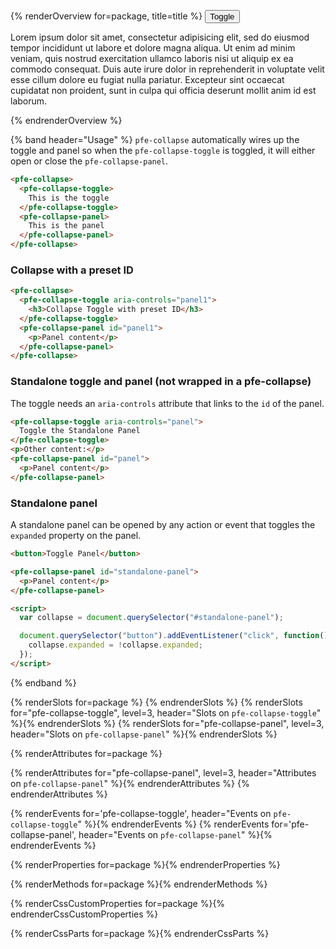 {% renderOverview for=package, title=title %}
  <pfe-collapse>
    <pfe-collapse-toggle>
      <pfe-cta priority="primary">
        <button>Toggle</button>
      </pfe-cta>
    </pfe-collapse-toggle>
    <pfe-collapse-panel>
      <p>Lorem ipsum dolor sit amet, consectetur adipisicing elit, sed do eiusmod tempor incididunt ut labore et dolore magna aliqua. Ut enim ad minim veniam, quis nostrud exercitation ullamco laboris nisi ut aliquip ex ea commodo consequat. Duis aute irure dolor in reprehenderit in voluptate velit esse cillum dolore eu fugiat nulla pariatur. Excepteur sint occaecat cupidatat non proident, sunt in culpa qui officia deserunt mollit anim id est laborum.</p>
    </pfe-collapse-panel>
  </pfe-collapse>
{% endrenderOverview %}

{% band header="Usage" %}
  `pfe-collapse` automatically wires up the toggle and panel so when the `pfe-collapse-toggle` is toggled, it will either open or close the `pfe-collapse-panel`.

  ```html
  <pfe-collapse>
    <pfe-collapse-toggle>
      This is the toggle
    </pfe-collapse-toggle>
    <pfe-collapse-panel>
      This is the panel
    </pfe-collapse-panel>
  </pfe-collapse>
  ```

  ### Collapse with a preset ID

  ```html
  <pfe-collapse>
    <pfe-collapse-toggle aria-controls="panel1">
      <h3>Collapse Toggle with preset ID</h3>
    </pfe-collapse-toggle>
    <pfe-collapse-panel id="panel1">
      <p>Panel content</p>
    </pfe-collapse-panel>
  </pfe-collapse>
  ```

  ### Standalone toggle and panel (not wrapped in a pfe-collapse)

  The toggle needs an `aria-controls` attribute that links to the `id` of the
  panel.

  ```html
  <pfe-collapse-toggle aria-controls="panel">
    Toggle the Standalone Panel
  </pfe-collapse-toggle>
  <p>Other content:</p>
  <pfe-collapse-panel id="panel">
    <p>Panel content</p>
  </pfe-collapse-panel>
  ```

  ### Standalone panel

  A standalone panel can be opened by any action or event that toggles the
  `expanded` property on the panel.

  ```html
  <button>Toggle Panel</button>

  <pfe-collapse-panel id="standalone-panel">
    <p>Panel content</p>
  </pfe-collapse-panel>

  <script>
    var collapse = document.querySelector("#standalone-panel");

    document.querySelector("button").addEventListener("click", function() {
      collapse.expanded = !collapse.expanded;
    });
  </script>
  ```
{% endband %}

<!-- FIXME: don't know why this doesn't work -->
<!-- {% renderSlots for=package %}
  {% renderSlots for="pfe-collapse-toggle",
                 level=3,
                 header="Slots on `pfe-collapse-toggle`" %}{% endrenderSlots %}
  {% renderSlots for="pfe-collapse-panel",
                 level=3,
                 header="Slots on `pfe-collapse-panel`" %}{% endrenderSlots %}
{% endrenderSlots %} -->

{% renderSlots for=package %}
{% endrenderSlots %}
{% renderSlots for="pfe-collapse-toggle",
               level=3,
               header="Slots on `pfe-collapse-toggle`" %}{% endrenderSlots %}
{% renderSlots for="pfe-collapse-panel",
               level=3,
               header="Slots on `pfe-collapse-panel`" %}{% endrenderSlots %}

{% renderAttributes for=package %}
  <!-- FIXME: this isn't working either -->
  {% renderAttributes for="pfe-collapse-panel", level=3, header="Attributes on `pfe-collapse-panel`" %}{% endrenderAttributes %}
{% endrenderAttributes %}

{% renderEvents for='pfe-collapse-toggle', header="Events on `pfe-collapse-toggle`" %}{% endrenderEvents %}
{% renderEvents for='pfe-collapse-panel', header="Events on `pfe-collapse-panel`" %}{% endrenderEvents %}

{% renderProperties for=package %}{% endrenderProperties %}

{% renderMethods for=package %}{% endrenderMethods %}

{% renderCssCustomProperties for=package %}{% endrenderCssCustomProperties %}

{% renderCssParts for=package %}{% endrenderCssParts %}
